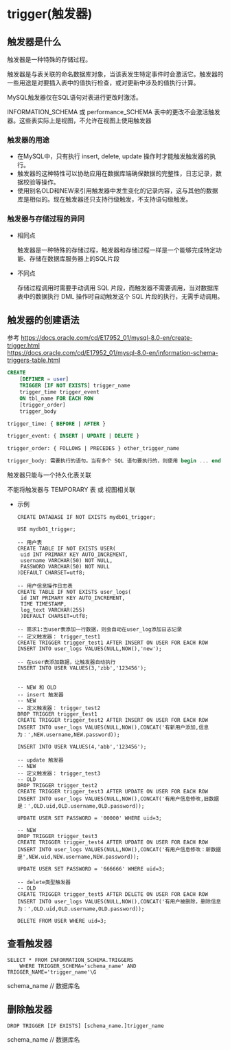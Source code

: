 # trigger(触发器)

## 触发器是什么
触发器是一种特殊的存储过程。

触发器是与表关联的命名数据库对象，当该表发生特定事件时会激活它。触发器的一些用途是对要插入表中的值执行检查，或对更新中涉及的值执行计算。

MySQL触发器仅在SQL语句对表进行更改时激活。

INFORMATION_SCHEMA 或 performance_SCHEMA 表中的更改不会激活触发器。这些表实际上是视图，不允许在视图上使用触发器


### 触发器的用途
* 在MySQL中，只有执行 insert, delete, update 操作时才能触发触发器的执行。
* 触发器的这种特性可以协助应用在数据库端确保数据的完整性，日志记录，数据校验等操作。
* 使用别名OLD和NEW来引用触发器中发生变化的记录内容，这与其他的数据库是相似的。现在触发器还只支持行级触发，不支持语句级触发。


### 触发器与存储过程的异同
* 相同点
    
    触发器是一种特殊的存储过程，触发器和存储过程一样是一个能够完成特定功能、存储在数据库服务器上的SQL片段

* 不同点

    存储过程调用时需要手动调用 SQL 片段，而触发器不需要调用，当对数据库表中的数据执行 DML 操作时自动触发这个 SQL 片段的执行，无需手动调用。
    
## 触发器的创建语法
参考 https://docs.oracle.com/cd/E17952_01/mysql-8.0-en/create-trigger.html  
https://docs.oracle.com/cd/E17952_01/mysql-8.0-en/information-schema-triggers-table.html

```sql
CREATE
    [DEFINER = user]
    TRIGGER [IF NOT EXISTS] trigger_name
    trigger_time trigger_event
    ON tbl_name FOR EACH ROW
    [trigger_order]
    trigger_body

trigger_time: { BEFORE | AFTER }

trigger_event: { INSERT | UPDATE | DELETE }

trigger_order: { FOLLOWS | PRECEDES } other_trigger_name

trigger_body: 需要执行的语句。当有多个 SQL 语句要执行的，则使用 begin ... end 包裹
```
触发器只能与一个持久化表关联

不能将触发器与 TEMPORARY 表 或 视图相关联

* 示例
    ```mysql
    CREATE DATABASE IF NOT EXISTS mydb01_trigger;

    USE mydb01_trigger;

    -- 用户表
    CREATE TABLE IF NOT EXISTS USER(
     uid INT PRIMARY KEY AUTO_INCREMENT,
     username VARCHAR(50) NOT NULL,
     PASSWORD VARCHAR(50) NOT NULL
    )DEFAULT CHARSET=utf8;

    -- 用户信息操作日志表
    CREATE TABLE IF NOT EXISTS user_logs(
     id INT PRIMARY KEY AUTO_INCREMENT,
     TIME TIMESTAMP,
     log_text VARCHAR(255)
     )DEFAULT CHARSET=utf8;
     
    -- 需求1:当user表添加一行数据，则会自动在user_log添加日志记录
    -- 定义触发器： trigger_test1
    CREATE TRIGGER trigger_test1 AFTER INSERT ON USER FOR EACH ROW
    INSERT INTO user_logs VALUES(NULL,NOW(),'new');

    -- 在user表添加数据，让触发器自动执行
    INSERT INTO USER VALUES(3,'zbb','123456');
     
     
    -- NEW 和 OLD
    -- insert 触发器
    -- NEW
    -- 定义触发器： trigger_test2
    DROP TRIGGER trigger_test1
    CREATE TRIGGER trigger_test2 AFTER INSERT ON USER FOR EACH ROW
    INSERT INTO user_logs VALUES(NULL,NOW(),CONCAT('有新用户添加,信息为：',NEW.username,NEW.password));

    INSERT INTO USER VALUES(4,'abb','123456');

    -- update 触发器
    -- NEW
    -- 定义触发器： trigger_test3
    -- OLD
    DROP TRIGGER trigger_test2
    CREATE TRIGGER trigger_test3 AFTER UPDATE ON USER FOR EACH ROW
    INSERT INTO user_logs VALUES(NULL,NOW(),CONCAT('有用户信息修改,旧数据是：',OLD.uid,OLD.username,OLD.password));

    UPDATE USER SET PASSWORD = '00000' WHERE uid=3;

    -- NEW
    DROP TRIGGER trigger_test3
    CREATE TRIGGER trigger_test4 AFTER UPDATE ON USER FOR EACH ROW
    INSERT INTO user_logs VALUES(NULL,NOW(),CONCAT('有用户信息修改：新数据是',NEW.uid,NEW.username,NEW.password));

    UPDATE USER SET PASSWORD = '666666' WHERE uid=3;

    -- delete类型触发器
    -- OLD
    CREATE TRIGGER trigger_test5 AFTER DELETE ON USER FOR EACH ROW
    INSERT INTO user_logs VALUES(NULL,NOW(),CONCAT('有用户被删除，删除信息为：',OLD.uid,OLD.username,OLD.password));

    DELETE FROM USER WHERE uid=3;
    ```

## 查看触发器
```mysql
SELECT * FROM INFORMATION_SCHEMA.TRIGGERS
    WHERE TRIGGER_SCHEMA='schema_name' AND TRIGGER_NAME='trigger_name'\G
```
schema_name  // 数据库名


## 删除触发器
```mysql
DROP TRIGGER [IF EXISTS] [schema_name.]trigger_name
```
schema_name  // 数据库名


